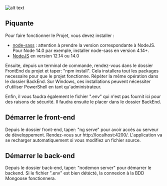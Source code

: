 ![alt text](https://i.imgur.com/2EHGBkY.png)

## Piquante

Pour faire fonctionner le Projet, vous devez installer :

- [node-sass](https://www.npmjs.com/package/node-sass) : attention à prendre la version correspondante à NodeJS. Pour Node 14.0 par exemple, installer node-sass en version 4.14+.
- [NodeJS](https://nodejs.org/en/download/) en version 12.14 ou 14.0 

Ensuite, depuis un terminal de commande, rendez-vous dans le dossier FrontEnd du projet et taper: "npm install".
Cela installera tout les packages necessaire pour que le projet fonctionne. Répéter la même opération dans le dossier BackEnd.
Sur Windows, ces installations peuvent nécessiter d'utiliser PowerShell en tant qu'administrateur.

Enfin, il vous faudra également le fichier ".env" qui n'est pas fournit ici pour des raisons de sécurité. Il faudra ensuite le placer dans le dossier BackEnd.


## Démarrer le front-end

Depuis le dossier front-end, taper: "ng serve" pour avoir accès au serveur de développement. Rendez-vous sur http://localhost:4200/. L'application va se recharger automatiquement si vous modifiez un fichier source.

## Démarrer le back-end
Depuis le dossier back-end, taper: "nodemon server" pour démarrer le backend. Si le fichier ".env" est bien détécté, la connexion à la BDD Mongoose fonctionnera.

